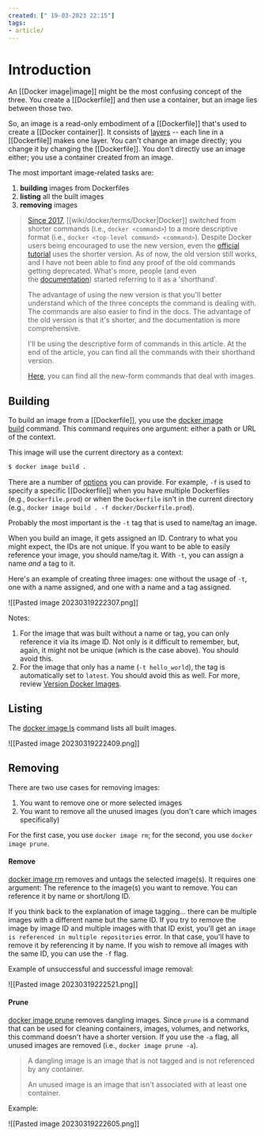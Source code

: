 ```yaml
---
created: [" 19-03-2023 22:15"]
tags:
- article/
---
```


# Introduction

An [[Docker image|image]] might be the most confusing concept of the three. You create a [[Dockerfile]] and then use a container, but an image lies between those two.

So, an image is a read-only embodiment of a [[Dockerfile]] that's used to create a [[Docker container]]. It consists of [layers](https://docs.docker.com/glossary/#layer) -- each line in a [[Dockerfile]] makes one layer. You can't change an image directly; you change it by changing the [[Dockerfile]]. You don't directly use an image either; you use a container created from an image.

The most important image-related tasks are:

1.  **building** images from Dockerfiles
2.  **listing** all the built images
3.  **removing** images

> [Since 2017](https://github.com/docker/docker.github.io/issues/3031), [[wiki/docker/terms/Docker|Docker]] switched from shorter commands (i.e., `docker <command>`) to a more descriptive format (i.e., `docker <top-level command> <command>`). Despite Docker users being encouraged to use the new version, even the [official tutorial](https://docs.docker.com/get-started/02_our_app/) uses the shorter version. As of now, the old version still works, and I have not been able to find any proof of the old commands getting deprecated. What's more, people (and even the [documentation](https://docs.docker.com/engine/reference/commandline/create/#description)) started referring to it as a 'shorthand'.
> 
> The advantage of using the new version is that you'll better understand which of the three concepts the command is dealing with. The commands are also easier to find in the docs. The advantage of the old version is that it's shorter, and the documentation is more comprehensive.
> 
> I'll be using the descriptive form of commands in this article. At the end of the article, you can find all the commands with their shorthand version.
> 
> [Here](https://docs.docker.com/engine/reference/commandline/image/), you can find all the new-form commands that deal with images.

## Building

To build an image from a [[Dockerfile]], you use the [docker image build](https://docs.docker.com/engine/reference/commandline/image_build/) command. This command requires one argument: either a path or URL of the context.

This image will use the current directory as a context:

```bash
$ docker image build .
```

There are a number of [options](https://docs.docker.com/engine/reference/commandline/image_build/#options) you can provide. For example, `-f` is used to specify a specific [[Dockerfile]] when you have multiple Dockerfiles (e.g., `Dockerfile.prod`) or when the `Dockerfile` isn't in the current directory (e.g., `docker image build . -f docker/Dockerfile.prod`).

Probably the most important is the `-t` tag that is used to name/tag an image.

When you build an image, it gets assigned an ID. Contrary to what you might expect, the IDs are not unique. If you want to be able to easily reference your image, you should name/tag it. With `-t`, you can assign a name _and_ a tag to it.

Here's an example of creating three images: one without the usage of `-t`, one with a name assigned, and one with a name and a tag assigned.

![[Pasted image 20230319222307.png]]

Notes:

1.  For the image that was built without a name or tag, you can only reference it via its image ID. Not only is it difficult to remember, but, again, it might not be unique (which is the case above). You should avoid this.
2.  For the image that only has a name (`-t hello_world`), the tag is automatically set to `latest`. You should avoid this as well. For more, review [Version Docker Images](https://testdriven.io/blog/docker-best-practices/#version-docker-images).

## Listing

The [docker image ls](https://docs.docker.com/engine/reference/commandline/image_ls/) command lists all built images.

![[Pasted image 20230319222409.png]]

## Removing

There are two use cases for removing images:

1.  You want to remove one or more selected images
2.  You want to remove all the unused images (you don't care which images specifically)

For the first case, you use `docker image rm`; for the second, you use `docker image prune`.

#### Remove

[docker image rm](https://docs.docker.com/engine/reference/commandline/image_rm/) removes and untags the selected image(s). It requires one argument: The reference to the image(s) you want to remove. You can reference it by name or short/long ID.

If you think back to the explanation of image tagging... there can be multiple images with a different name but the same ID. If you try to remove the image by image ID and multiple images with that ID exist, you'll get an `image is referenced in multiple repositories` error. In that case, you'll have to remove it by referencing it by name. If you wish to remove all images with the same ID, you can use the `-f` flag.

Example of unsuccessful and successful image removal:

![[Pasted image 20230319222521.png]]

#### Prune

[docker image prune](https://docs.docker.com/engine/reference/commandline/image_prune/) removes dangling images. Since `prune` is a command that can be used for cleaning containers, images, volumes, and networks, this command doesn't have a shorter version. If you use the `-a` flag, all unused images are removed (i.e., `docker image prune -a`).

> A dangling image is an image that is not tagged and is not referenced by any container.
> 
> An unused image is an image that isn't associated with at least one container.

Example:

![[Pasted image 20230319222605.png]]